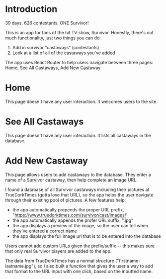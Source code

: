 # Introduction

39 days. 626 contestants. ONE Survivor!

This is an app for fans of the hit TV show, Survivor. Honestly, there's not much functionality, just two things you can do:
1. Add in survivor "castaways" (contestants)
2. Look at a list of all of the castaways you've added

The app uses React Router to help users navigate between three pages: Home, See All Castaways, Add New Castaway

# Home

This page doesn't have any user interaction. It welcomes users to the site.

# See All Castaways

This page doesn't have any user interaction. It lists all castaways in the database.

# Add New Castaway

This page allows users to add castaways to the database. They enter a name of a Survivor castaway, then help complete an image URL. 

I found a database of all Survivor castaways including their pictures at TrueDorkTimes (gotta love that URL), so the app helps the user navigate through their existing pool of pictures. A few features help:
- the app automatically prepends the proper URL prefix, "https://www.truedorktimes.com/survivor/cast/images/'
- the app automatically appends the profer URL suffix, ".jpg"
- the app displays a preview of the image, so the user can tell when they've entered a correct name
- the app displays the full image url that is to be entered into the database

Users cannot add custom URLs given the prefix/suffix -- this makes sure that only real Survivor players are added to the app.

The data from TrueDorkTimes has a normal structure ("firstname-lastname.jpg"), so I also built a function that gives the user a way to add that format to the URL input with one click, based on the inputted name.

